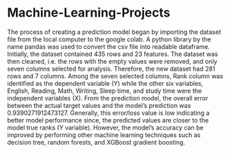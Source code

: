 # Machine-Learning-Projects
The process of creating a prediction model began by importing the dataset file from the local computer to the google colab. A python library by the name pandas was used to convert the csv file into readable dataframe. Initially, the dataset contained 435 rows and 23 features. The dataset was then cleaned, i.e. the rows with the empty values were removed, and only seven columns selected for analysis. Therefore, the new dataset had 281 rows and 7 columns. Among the seven selected columns, Rank column was identified as the dependent variable (Y) while the other six variables, English, Reading, Math, Writing, Sleep time, and study time were the independent variables (X). 
From the prediction model, the overall error between the actual target values and the model’s prediction was 0.9390271912473127. Generally, this error/loss value is low indicating a better model performance since, the predicted values are closer to the model true ranks (Y variable). However, the model’s accuracy can be improved by performing other machine learning techniques such as decision tree, random forests, and XGBoost gradient boosting.
